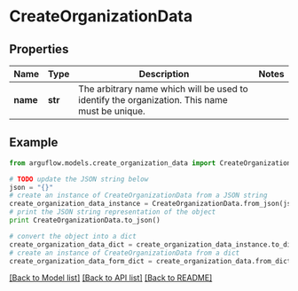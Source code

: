 # CreateOrganizationData


## Properties

Name | Type | Description | Notes
------------ | ------------- | ------------- | -------------
**name** | **str** | The arbitrary name which will be used to identify the organization. This name must be unique. | 

## Example

```python
from arguflow.models.create_organization_data import CreateOrganizationData

# TODO update the JSON string below
json = "{}"
# create an instance of CreateOrganizationData from a JSON string
create_organization_data_instance = CreateOrganizationData.from_json(json)
# print the JSON string representation of the object
print CreateOrganizationData.to_json()

# convert the object into a dict
create_organization_data_dict = create_organization_data_instance.to_dict()
# create an instance of CreateOrganizationData from a dict
create_organization_data_form_dict = create_organization_data.from_dict(create_organization_data_dict)
```
[[Back to Model list]](../README.md#documentation-for-models) [[Back to API list]](../README.md#documentation-for-api-endpoints) [[Back to README]](../README.md)


